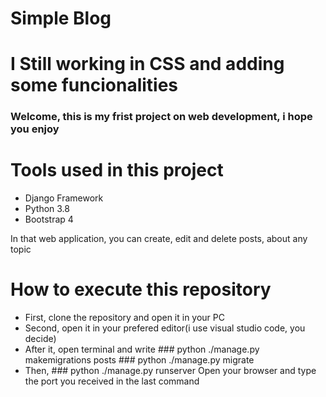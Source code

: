 # Simple Blog 

# I Still working in CSS and adding some funcionalities
### Welcome, this is my frist project on web development, i hope you enjoy

# Tools used in this project
<ul>
    <li>Django Framework
    <li>Python 3.8
    <li>Bootstrap 4
</ul>
<p>
    In that web application, you can create, edit and delete posts, about any topic
</p>

# How to execute this repository
<ul>
    <li>First, clone the repository and open it in your PC
    <li>Second, open it in your prefered editor(i use visual studio code, you decide)
    <li>After it, open terminal and write
        ### python ./manage.py makemigrations posts
        ### python ./manage.py migrate
    <li>Then,
        ### python ./manage.py runserver
    Open your browser and type the port you received in the last command
</ul>

